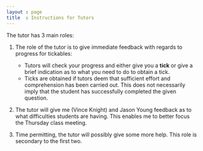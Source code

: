 ```yaml
---
layout : page
title  : Instructions for Tutors
---
```


The tutor has 3 main roles:

1. The role of the tutor is to give immediate feedback with regards to progress for tickables:

    - Tutors will check your progress and either give you a __tick__ or give a brief indication as to what you need to do to obtain a tick.
    - Ticks are obtained if tutors deem that sufficient effort and comprehension has been carried out. This does not necessarily imply that the student has successfully completed the given question.

2. The tutor will give me (Vince Knight) and Jason Young feedback as to what difficulties students are having. This enables me to better focus the Thursday class meeting.

3. Time permitting, the tutor will possibly give some more help. This role is secondary to the first two.
